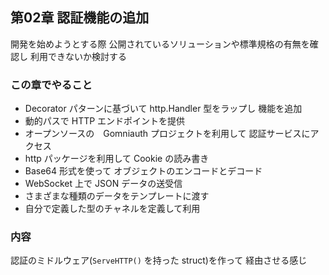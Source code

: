 ## 第02章 認証機能の追加
開発を始めようとする際 公開されているソリューションや標準規格の有無を確認し 利用できないか検討する  

### この章でやること
- Decorator パターンに基づいて http.Handler 型をラップし 機能を追加  
- 動的パスで HTTP エンドポイントを提供  
- オープンソースの　Gomniauth プロジェクトを利用して 認証サービスにアクセス  
- http パッケージを利用して Cookie の読み書き  
- Base64 形式を使って オブジェクトのエンコードとデコード  
- WebSocket 上で JSON データの送受信  
- さまざまな種類のデータをテンプレートに渡す  
- 自分で定義した型のチャネルを定義して利用  

### 内容
認証のミドルウェア(`ServeHTTP()` を持った struct)を作って 経由させる感じ  
